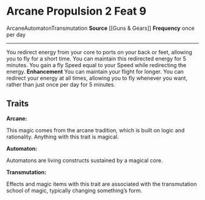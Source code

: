 ﻿---
actions: '[two-actions]'
cost: null
element: null
feat: Arcane Propulsion
frequency: once per day
heighten_level: null
id: '3100'
level: '9'
name: Arcane Propulsion
prerequisite: null
rarity: Common
requirement: null
school: Transmutation
source: '[[DATABASE/source/Guns & Gears|Guns & Gears]]'
subcategory: null
trait:
- '[[DATABASE/trait/Arcane|Arcane]]'
- '[[DATABASE/trait/Automaton|Automaton]]'
- '[[DATABASE/trait/Transmutation|Transmutation]]'
trigger: null
type: Feat

---
# Arcane Propulsion <span class="action-icon">2</span> <span class="item-type">Feat 9</span>

<span class="item-trait">Arcane</span><span class="item-trait">Automaton</span><span class="item-trait">Transmutation</span>
**Source** [[Guns & Gears]]
**Frequency** once per day

---
You redirect energy from your core to ports on your back or feet, allowing you to fly for a short time. You can maintain this redirected energy for 5 minutes. You gain a fly Speed equal to your Speed while redirecting the energy.
**Enhancement** You can maintain your flight for longer. You can redirect your energy at all times, allowing you to fly whenever you want, rather than just once per day for 5 minutes.

## Traits

**Arcane:**

This magic comes from the arcane tradition, which is built on logic and rationality. Anything with this trait is magical.

**Automaton:**

Automatons are living constructs sustained by a magical core.

**Transmutation:**

Effects and magic items with this trait are associated with the transmutation school of magic, typically changing something’s form.
